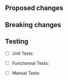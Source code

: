 ## Proposed changes

<!--
    Explains what are you changing in the code and provide links to relevant issues.
    This doesn't need to be over-technical, a good summary of the issues with good explanations of the decisions should be enough.
 -->

## Breaking changes

<!--
    Remove this section if the PR does not include any breaking change

    If your changes includes some breaking changes in the code, thoroughly explains:
        - What are the breaking changes programmatically speaking.
        - What is the impact on the end-user (e.g. user cannot do X anymore).
        - What motivates those changes.
-->

## Testing

- [ ] Unit Tests:
<!-- Did you write unit tests for your feature? If not, explains why?  -->
- [ ] Functionnal Tests:
<!-- Did you write functionnal tests for your feature? If not, explains why?  -->
- [ ] Manual Tests:
<!-- How did you test your changeset?  -->

<!-- For Coveo Employees only. Fill and uncomment this section.

-----
CDX-XXX

-->
